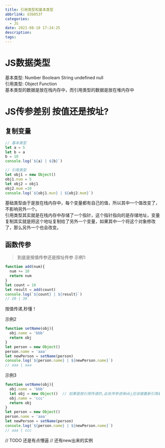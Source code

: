 ```yaml
---
title: 引用类型和基本类型
abbrlink: d3b053f
categories:
  - JS
date: 2021-08-18 17:24:25
description:
tags:
---
```

# JS数据类型
基本类型: Number Booleam String undefined null  
引用类型: Object Function  
基本类型的数据是放在栈内存中，而引用类型的数据是放在堆内存中
<!-- more -->

# JS传参差别 按值还是按址?
## 复制变量
```js
// 基本类型
let a = 5
let b = a
b = 10
console.log(`${a} | ${b}`) 

// 引用类型
let obj1 = new Object()
obj1.num = 5
let obj2 = obj1
obj2.mum =10
console.log(`${obj1.mun} | ${obj2.mum}`)
```
基础类型由于是放在栈内存中，每个变量都有自己的值，所以其中一个值改变了，不影响另外一个。  
引用类型其实就是在栈内存中存储了一个指针，这个指针指向的是存储地址，变量复制其实就是把这个地址复制给了另外一个变量，如果其中一个将这个对象修改了，那么另外一个也会改变。
## 函数传参
>到底是按值传参还是按址传参
示例1:
```js
function add(num){
  num += 10
  return num
}
let count = 10
let result = add(count)
console.log(`${count} | ${result}`)
// 20 | 30
```
按值传递,秒懂！

示例2
```js
function setName(obj){
  obj.name = 'bbb'
  return obj
}
let person = new Object()
person.name = 'aaa'
let newPerson = setName(person)
console.log(`${person.name} | ${newPerson.name}`)
// aaa | aaa
```
示例3
```js
function setName(obj){
  obj.name = 'bbb'
  let obj = new Object()  // 如果是按引用传递的,此处传参进来obj应该被重新引用新的内存单元
  obj.name = 'ccc'
  return obj
}
let person = new Object()
person.name = 'aaa'
let newPerson = setName(person)
console.log(`${person.name} | ${newPerson.name}`)
// aaa | ccc
```
// TODO  还是有点懵逼
// 还有new出来的实例